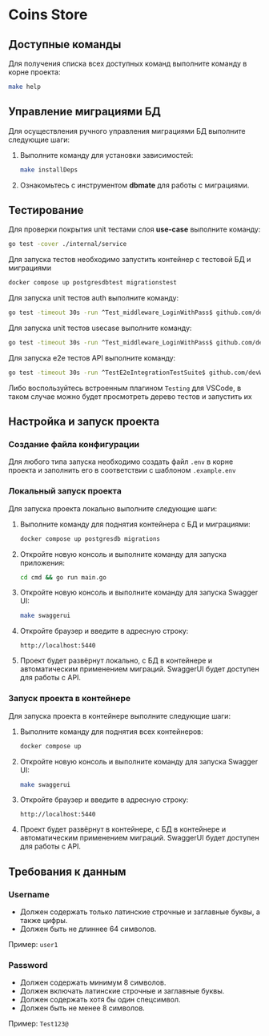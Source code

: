 
# Coins Store

## Доступные команды

Для получения списка всех доступных команд выполните команду в корне проекта:

```bash
make help
```

## Управление миграциями БД

Для осуществления ручного управления миграциями БД выполните следующие шаги:

1. Выполните команду для установки зависимостей:

   ```bash
   make installDeps
   ```

2. Ознакомьтесь с инструментом **dbmate** для работы с миграциями.

## Тестирование 
Для проверки покрытия unit тестами слоя **use-case** выполните команду:

```bash
go test -cover ./internal/service
```

Для запуска тестов необходимо запустить контейнер с тестовой БД и миграциями

```bash
docker compose up postgresdbtest migrationstest
```

Для запуска unit тестов auth выполните команду:

```bash
go test -timeout 30s -run ^Test_middleware_LoginWithPass$ github.com/devWaylander/coins_store/internal/middleware/auth -count=1 -v
```

Для запуска unit тестов usecase выполните команду:

```bash
go test -timeout 30s -run ^Test_middleware_LoginWithPass$ github.com/devWaylander/coins_store/internal/middleware/auth -count=1 -v
```

Для запуска e2e тестов API выполните команду:

```bash
go test -timeout 30s -run ^TestE2eIntegrationTestSuite$ github.com/devWaylander/coins_store/internal/tests -count=1 -v
```

Либо воспользуйтесь встроенным плагином `Testing` для VSCode, в таком случае можно будет просмотреть дерево тестов и запустить их

## Настройка и запуск проекта

### Создание файла конфигурации

Для любого типа запуска необходимо создать файл `.env` в корне проекта и заполнить его в соответствии с шаблоном `.example.env`

### Локальный запуск проекта

Для запуска проекта локально выполните следующие шаги:

1. Выполните команду для поднятия контейнера с БД и миграциями:

   ```bash
   docker compose up postgresdb migrations
   ```

2. Откройте новую консоль и выполните команду для запуска приложения:

   ```bash
   cd cmd && go run main.go
   ```

3. Откройте новую консоль и выполните команду для запуска Swagger UI:

   ```bash
   make swaggerui
   ```

4. Откройте браузер и введите в адресную строку:

   ```
   http://localhost:5440
   ```

5. Проект будет развёрнут локально, с БД в контейнере и автоматическим применением миграций. SwaggerUI будет доступен для работы с API.

### Запуск проекта в контейнере

Для запуска проекта в контейнере выполните следующие шаги:

1. Выполните команду для поднятия всех контейнеров:

   ```bash
   docker compose up
   ```

2. Откройте новую консоль и выполните команду для запуска Swagger UI:

   ```bash
   make swaggerui
   ```

3. Откройте браузер и введите в адресную строку:

   ```
   http://localhost:5440
   ```

4. Проект будет развёрнут в контейнере, с БД в контейнере и автоматическим применением миграций. SwaggerUI будет доступен для работы с API.

## Требования к данным

### Username

- Должен содержать только латинские строчные и заглавные буквы, а также цифры.
- Должен быть не длиннее 64 символов.

Пример: `user1`

### Password

- Должен содержать минимум 8 символов.
- Должен включать латинские строчные и заглавные буквы.
- Должен содержать хотя бы один спецсимвол.
- Должен быть не менее 8 символов.

Пример: `Test123@`